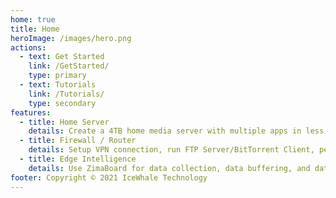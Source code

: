 ```yaml
---
home: true
title: Home
heroImage: /images/hero.png
actions:
  - text: Get Started
    link: /GetStarted/
    type: primary
  - text: Tutorials
    link: /Tutorials/
    type: secondary
features:
  - title: Home Server
    details: Create a 4TB home media server with multiple apps in less than 10 minutes. No subscription fee, 24 hours online, easy to access.
  - title: Firewall / Router
    details: Setup VPN connection, run FTP Server/BitTorrent Client, perform Traffic-Shaping and QoS, or even set up a private access to your office.
  - title: Edge Intelligence
    details: Use ZimaBoard for data collection, data buffering, and data preprocessing to provide accurate on-site IoT data for your cloud or server.
footer: Copyright © 2021 IceWhale Technology
---
```

